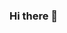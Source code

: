 ### Hi there 👋

<!--
**AdityaAB4/AdityaAB4** is a ✨ _special_ ✨ repository because its `README.md` (this file) appears on your GitHub profile.

Here are some ideas to get you started:

- 🔭 I’m currently working on a Tool which is coming soon!
- 📫 How to reach me: ...
- 😄 Pronouns: he/his
- ⚡ Fun fact: Like to do side hustle ;)

